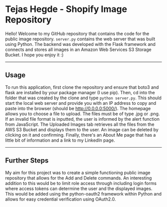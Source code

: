 # Tejas Hegde - Shopify Image Repository

Hello! Welcome to my GitHub repository that contains the code for the public image repository. `server.py` contains the web server 
that was built using Python. The backend was developed with the Flask framework and connects and stores all images in an Amazon
Web Services S3 Storage Bucket. I hope you enjoy it :)


**********************************************************************************************************************************


## Usage

To run this application, first clone the repository and ensure that boto3 and flask are installed by your package manager (I use
pip). Then, cd into the folder that was created by the clone and type `python server.py`. This should start the local web server
and provide you with an IP address to copy and paste into the browser (should be http://0.0.0.0:5000/). The homepage allows you
to choose a file to upload. The files must be of type .jpg or .png. If an invalid file format is inputted, the user is informed
by the alert function from JavaScript. The Uploaded Images tab retrieves all the files from the AWS S3 Bucket and displays them
to the user. An image can be deleted by clicking on it and confirming. Finally, there's an About Me page that has a little bit
of information and a link to my LinkedIn page.


**********************************************************************************************************************************


## Further Steps

My aim for this project was to create a simple functioning public image repository that allows for the Add and Delete commands.
An interesting addition to this would be to limit role access through including login forms where access tokens can determine the
user and the displayed images. This would be added using the python-oauth2 framework within Python and allows for easy credential
verification using OAuth2.0.
